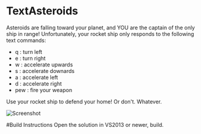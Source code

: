 # TextAsteroids

Asteroids are falling toward your planet,
and YOU are the captain of the only ship in range!
Unfortunately, your rocket ship only responds to the following text commands:
  - q   : turn left
  - e   : turn right
  - w   : accelerate upwards
  - s   : accelerate downards
  - a   : accelerate left
  - d   : accelerate right
  - pew : fire your weapon
  
Use your rocket ship to defend your home! Or don't. Whatever.

![Screenshot](https://i.stack.imgur.com/zFvJ6.png)
  
#Build Instructions
Open the solution in VS2013 or newer, build.
